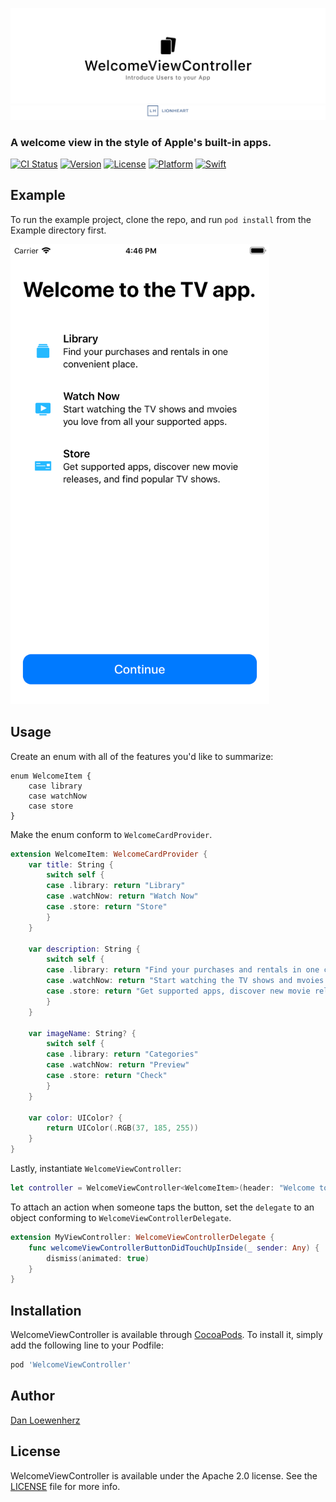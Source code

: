 ![](meta/repo-banner.png)
[![](meta/repo-banner-bottom.png)][lionheart-url]

### A welcome view in the style of Apple's built-in apps.

[![CI Status][ci-badge]][travis-repo-url]
[![Version][version-badge]][cocoapods-repo-url]
[![License][license-badge]][cocoapods-repo-url]
[![Platform][platform-badge]][cocoapods-repo-url]
[![Swift][swift-badge]][swift-url]

<!--
[![CocoaPods][downloads-badge]][cocoapods-repo-url]
[![CocoaPods][downloads-monthly-badge]][cocoapods-repo-url]
-->

## Example

To run the example project, clone the repo, and run `pod install` from the Example directory first.

<img src="meta/screenshot.png" height="736px" width="414px" />

## Usage

Create an enum with all of the features you'd like to summarize:

```
enum WelcomeItem {
    case library
    case watchNow
    case store
}
```

Make the enum conform to `WelcomeCardProvider`.

```swift
extension WelcomeItem: WelcomeCardProvider {
    var title: String {
        switch self {
        case .library: return "Library"
        case .watchNow: return "Watch Now"
        case .store: return "Store"
        }
    }

    var description: String {
        switch self {
        case .library: return "Find your purchases and rentals in one convenient place."
        case .watchNow: return "Start watching the TV shows and mvoies you love from all your supported apps."
        case .store: return "Get supported apps, discover new movie releases, and find popular TV shows."
        }
    }

    var imageName: String? {
        switch self {
        case .library: return "Categories"
        case .watchNow: return "Preview"
        case .store: return "Check"
        }
    }

    var color: UIColor? {
        return UIColor(.RGB(37, 185, 255))
    }
}
```

Lastly, instantiate `WelcomeViewController`:

```swift
let controller = WelcomeViewController<WelcomeItem>(header: "Welcome to the TV app.", buttonText: "Continue", callouts: [.library, .watchNow, .store], delegate: nil)
```

To attach an action when someone taps the button, set the `delegate` to an object conforming to `WelcomeViewControllerDelegate`.

```swift
extension MyViewController: WelcomeViewControllerDelegate {
    func welcomeViewControllerButtonDidTouchUpInside(_ sender: Any) {
        dismiss(animated: true)
    }
}
```

## Installation

WelcomeViewController is available through [CocoaPods][cocoapods-url]. To install it, simply add the following line to your Podfile:

```ruby
pod 'WelcomeViewController'
```

## Author

[Dan Loewenherz](https://github.com/dlo)

## License

WelcomeViewController is available under the Apache 2.0 license. See the [LICENSE](LICENSE) file for more info.

<!-- Images -->

[ci-badge]: https://img.shields.io/travis/lionheart/WelcomeViewController.svg?style=flat
[version-badge]: https://img.shields.io/cocoapods/v/WelcomeViewController.svg?style=flat
[license-badge]: https://img.shields.io/cocoapods/l/WelcomeViewController.svg?style=flat
[platform-badge]: https://img.shields.io/cocoapods/p/WelcomeViewController.svg?style=flat
[downloads-badge]: https://img.shields.io/cocoapods/dt/WelcomeViewController.svg?style=flat
[downloads-monthly-badge]: https://img.shields.io/cocoapods/dm/WelcomeViewController.svg?style=flat
[swift-badge]: https://img.shields.io/badge/swift-4-blue.svg

<!-- Links -->

[semver-url]: http://www.semver.org
[travis-repo-url]: https://travis-ci.org/lionheart/WelcomeViewController
[cocoapods-url]: http://cocoapods.org
[cocoapods-repo-url]: http://cocoapods.org/pods/WelcomeViewController
[doc-url]: https://code.lionheart.software/WelcomeViewController/
[lionheart-url]: https://lionheartsw.com/
[swift-url]: https://swift.org

